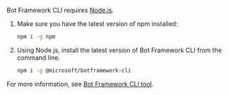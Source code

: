 Bot Framework CLI requires [Node.js](https://nodejs.org/en/).

1. Make sure you have the latest version of npm installed:

    ```bash
    npm i -g npm
    ```

1. Using Node.js, install the latest version of Bot Framework CLI from the command line.

    ```bash
    npm i -g @microsoft/botframework-cli
    ```

For more information, see [Bot Framework CLI tool](../v4sdk/bf-cli-overview.md).
